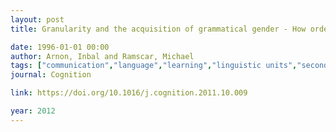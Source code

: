 ```yaml
---
layout: post
title: Granularity and the acquisition of grammatical gender - How order-of-acquisition affects what gets learned

date: 1996-01-01 00:00
author: Arnon, Inbal and Ramscar, Michael
tags: ["communication","language","learning","linguistic units","second language acquisition"]
journal: Cognition

link: https://doi.org/10.1016/j.cognition.2011.10.009

year: 2012
---
```



